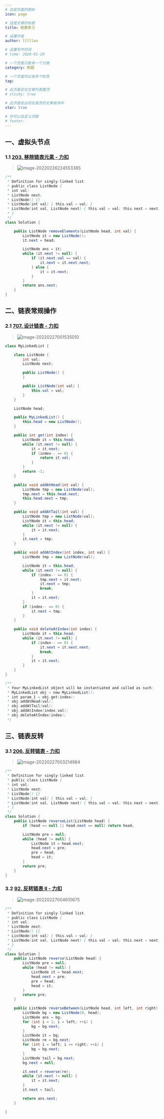 ```yaml
---
# 这是页面的图标
icon: page

# 这是文章的标题
title: 链表练习

# 设置作者
author: lllllan

# 设置写作时间
# time: 2020-01-20

# 一个页面只能有一个分类
category: 刷题

# 一个页面可以有多个标签
tag:

# 此页面会在文章列表置顶
# sticky: true

# 此页面会出现在首页的文章板块中
star: true

# 你可以自定义页脚
# footer: 
---
```




## 一、虚拟头节点



### 1.1 [203. 移除链表元素 - 力扣](https://leetcode-cn.com/problems/remove-linked-list-elements/)

> ![image-20220226224553385](README.assets/image-20220226224553385.png)

```java
/**
 * Definition for singly-linked list.
 * public class ListNode {
 * int val;
 * ListNode next;
 * ListNode() {}
 * ListNode(int val) { this.val = val; }
 * ListNode(int val, ListNode next) { this.val = val; this.next = next; }
 * }
 */
class Solution { 

    public ListNode removeElements(ListNode head, int val) {
        ListNode it = new ListNode();
        it.next = head;

        ListNode ans = it;
        while (it.next != null) {
            if (it.next.val == val) {
                it.next = it.next.next;
            } else {
                it = it.next;
            }
        }
        return ans.next;
    }
}
```



## 二、链表常规操作



### 2.1 [707. 设计链表 - 力扣](https://leetcode-cn.com/problems/design-linked-list/)

> ![image-20220227001535010](README.assets/image-20220227001535010.png)

```java
class MyLinkedList {

    class ListNode {
        int val;
        ListNode next;

        public ListNode() {
        }

        public ListNode(int val) {
            this.val = val;
        }
    }

    ListNode head;

    public MyLinkedList() {
        this.head = new ListNode();
    }

    public int get(int index) {
        ListNode it = this.head;
        while (it.next != null) {
            it = it.next;
            if (index-- == 0) {
                return it.val;
            }
        }
        return -1;
    }

    public void addAtHead(int val) {
        ListNode tmp = new ListNode(val);
        tmp.next = this.head.next;
        this.head.next = tmp;
    }

    public void addAtTail(int val) {
        ListNode tmp = new ListNode(val);
        ListNode it = this.head;
        while (it.next != null) {
            it = it.next;
        }
        it.next = tmp;
    }

    public void addAtIndex(int index, int val) {
        ListNode tmp = new ListNode(val);

        ListNode it = this.head;
        while (it.next != null) {
            if (index-- == 0) {
                tmp.next = it.next;
                it.next = tmp;
                break;
            }
            it = it.next;
        }
        if (index-- == 0) {
            it.next = tmp;
        }
    }

    public void deleteAtIndex(int index) {
        ListNode it = this.head;
        while (it.next != null) {
            if (index-- == 0) {
                it.next = it.next.next;
                break;
            }
            it = it.next;
        }
    }
}

/**
 * Your MyLinkedList object will be instantiated and called as such:
 * MyLinkedList obj = new MyLinkedList();
 * int param_1 = obj.get(index);
 * obj.addAtHead(val);
 * obj.addAtTail(val);
 * obj.addAtIndex(index,val);
 * obj.deleteAtIndex(index);
 */
```



## 三、链表反转



### 3.1 [206. 反转链表 - 力扣 ](https://leetcode-cn.com/problems/reverse-linked-list/)

> ![image-20220227003214984](README.assets/image-20220227003214984.png)

```java
/**
 * Definition for singly-linked list.
 * public class ListNode {
 * int val;
 * ListNode next;
 * ListNode() {}
 * ListNode(int val) { this.val = val; }
 * ListNode(int val, ListNode next) { this.val = val; this.next = next; }
 * }
 */
class Solution { 
    public ListNode reverseList(ListNode head) {
        if (head == null || head.next == null) return head;

        ListNode pre = null;
        while (head != null) {
            ListNode it = head.next;
            head.next = pre;
            pre = head;
            head = it;
        }
        return pre;
    }
}
```



### 3.2 [92. 反转链表 II - 力扣](https://leetcode-cn.com/problems/reverse-linked-list-ii/)

> ![image-20220227004610675](README.assets/image-20220227004610675.png)

```java
/**
 * Definition for singly-linked list.
 * public class ListNode {
 * int val;
 * ListNode next;
 * ListNode() {}
 * ListNode(int val) { this.val = val; }
 * ListNode(int val, ListNode next) { this.val = val; this.next = next; }
 * }
 */
class Solution { 
    public ListNode reverse(ListNode head) {
        ListNode pre = null;
        while (head != null) {
            ListNode it = head.next;
            head.next = pre;
            pre = head;
            head = it;
        }
        return pre;
    }

    public ListNode reverseBetween(ListNode head, int left, int right) {
        ListNode bg = new ListNode(0, head);
        ListNode ans = bg;
        for (int i = 1; i < left; ++i) {
            bg = bg.next;
        }
        ListNode it = bg;
        ListNode re = bg.next;
        for (int i = left; i <= right; ++i) {
            bg = bg.next;
        }
        ListNode tail = bg.next;
        bg.next = null;

        it.next = reverse(re);
        while (it.next != null) {
            it = it.next;
        }
        it.next = tail;

        return ans.next;
    }

}
```

